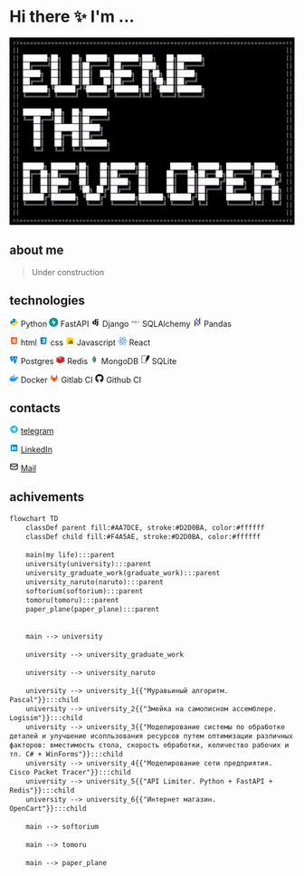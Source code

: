 # Hi there ✨ I'm ...

![ascii art](./assets/ascii.gif)

## about me

> Under construction

## technologies

<img width="16px" src="./assets/python.svg" alt="python logo" /> Python <img width="16px" src="./assets/fastapi.svg" alt="fastapi logo" /> FastAPI <img width="16px" src="./assets/django.svg" alt="django logo" /> Django <img width="16px" src="./assets/sqlalchemy.svg" alt="sqlalchemy logo" /> SQLAlchemy <img width="16px" src="./assets/pandas.svg" alt="sqlalchemy logo" /> Pandas

<img width="16px" src="./assets/html.svg" alt="html logo" /> html <img width="16px" src="./assets/css.svg" alt="css logo" /> css <img width="16px" src="./assets/javascript.svg" alt="javascript logo" /> Javascript <img width="16px" src="./assets/react.svg" alt="react logo" /> React

<img width="16px" src="./assets/postgres.svg" alt="postgres logo" /> Postgres <img width="16px" src="./assets/redis.svg" alt="redis logo" /> Redis <img width="16px" src="./assets/mongodb.svg" alt="mongodb logo" /> MongoDB <img width="16px" src="./assets/sqlite.svg" alt="sqlite logo" /> SQLite

<img width="16px" src="./assets/docker.svg" alt="docker logo" /> Docker <img width="16px" src="./assets/gitlab.svg" alt="gitlab logo" /> Gitlab CI <img width="16px" src="./assets/github.svg" alt="github logo" /> Github CI

## contacts

<img width="16px" src="./assets/telegram.svg" alt="telegram logo" /> [telegram](https://t.me/emakunev)

<img width="16px" src="./assets/linkedin.svg" alt="linkedin logo" /> [LinkedIn](https://www.linkedin.com/in/eugene-makunev-b9682b233/)

<img width="16px" src="./assets/mail.svg" alt="mail logo" /> [Mail](mailto:e.makunev@gmail.com)

## achivements

```mermaid
flowchart TD
    classDef parent fill:#AA7DCE, stroke:#D2D0BA, color:#ffffff
    classDef child fill:#F4A5AE, stroke:#D2D0BA, color:#ffffff

    main(my life):::parent
    university(university):::parent
    university_graduate_work(graduate_work):::parent
    university_naruto(naruto):::parent
    softorium(softorium):::parent
    tomoru(tomoru):::parent
    paper_plane(paper_plane):::parent


    main --> university

    university --> university_graduate_work

    university --> university_naruto

    university --> university_1{{"Муравьиный алгоритм. Pascal"}}:::child
    university --> university_2{{"Змейка на самописном ассемблере. Logisim"}}:::child
    university --> university_3{{"Моделирование системы по обработке деталей и улучшение исопльзования ресурсов путем оптимизации различных факторов: вместимость стола, скорость обработки, количество рабочих и тп. C# + WinForms"}}:::child
    university --> university_4{{"Моделирование сети предприятия. Cisco Packet Tracer"}}:::child
    university --> university_5{{"API Limiter. Python + FastAPI + Redis"}}:::child
    university --> university_6{{"Интернет магазин. OpenCart"}}:::child

    main --> softorium

    main --> tomoru

    main --> paper_plane

```
